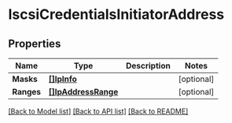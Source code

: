 # IscsiCredentialsInitiatorAddress

## Properties

Name | Type | Description | Notes
------------ | ------------- | ------------- | -------------
**Masks** | [**[]IpInfo**](ip_info.md) |  | [optional] 
**Ranges** | [**[]IpAddressRange**](ip_address_range.md) |  | [optional] 

[[Back to Model list]](../README.md#documentation-for-models) [[Back to API list]](../README.md#documentation-for-api-endpoints) [[Back to README]](../README.md)


